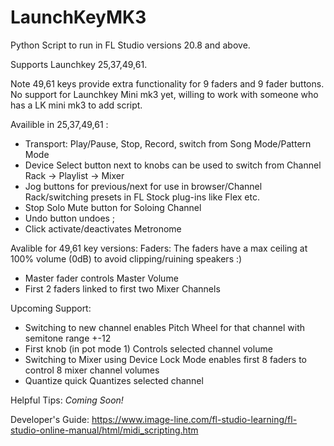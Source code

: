# LaunchKeyMK3

Python Script to run in FL Studio versions 20.8 and above.

Supports Launchkey 25,37,49,61.

Note 49,61 keys provide extra functionality for 9 faders and 9 fader buttons.
No support for Launchkey Mini mk3 yet, willing to work with someone who has a LK mini mk3 to add script.

Availible in 25,37,49,61 :
  - Transport: Play/Pause, Stop, Record, switch from Song Mode/Pattern Mode
  - Device Select button next to knobs can be used to switch from Channel Rack -> Playlist -> Mixer
  - Jog buttons for previous/next for use in browser/Channel Rack/switching presets in FL Stock plug-ins like Flex etc.
  - Stop Solo Mute button for Soloing Channel
  - Undo button undoes ;
  - Click activate/deactivates Metronome

Avalible for 49,61 key versions:
Faders:
  The faders have a max ceiling at 100% volume (0dB) to avoid clipping/ruining speakers :)
  - Master fader controls Master Volume
  - First 2 faders linked to first two Mixer Channels

Upcoming Support:
  - Switching to new channel enables Pitch Wheel for that channel with semitone range +-12
  - First knob (in pot mode 1) Controls selected channel volume
  - Switching to Mixer using Device Lock Mode enables first 8 faders to control 8 mixer channel volumes 
  - Quantize quick Quantizes selected channel


Helpful Tips:
  *Coming Soon!*

Developer's Guide:
  https://www.image-line.com/fl-studio-learning/fl-studio-online-manual/html/midi_scripting.htm
  
